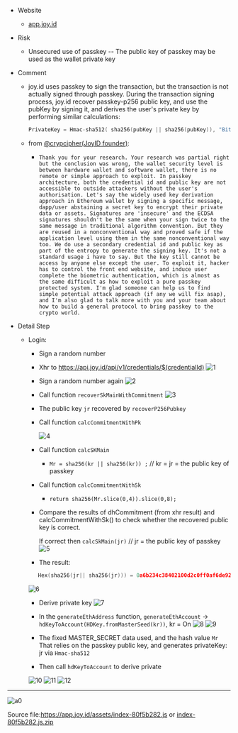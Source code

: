 - Website
  - [app.joy.id](https://app.joy.id/)

- Risk
  - Unsecured use of passkey -- The public key of passkey may be used as the wallet private key
  
- Comment
  - joy.id uses passkey to sign the transaction, but the transaction is not actually signed through passkey. During the transaction signing process, joy.id recover passkey-p256 public key, and use the pubKey by signing it, and derives the user's private key by performing similar calculations:
      ```c
    PrivateKey = Hmac-sha512( sha256(pubKey || sha256(pubKey)), "Bitcoin seed")
    ```
  - from [@crypcipher(JoyID founder)](https://x.com/crypcipher/status/1722377779881316492?s=20):
  
    - ```
      Thank you for your research. Your research was partial right but the conclusion was wrong, the wallet security level is between hardware wallet and software wallet, there is no remote or simple approach to exploit. In passkey architecture, both the credential id and public key are not accessible to outside attackers without the user's authorisation. Let's say the widely used key derivation approach in Ethereum wallet by signing a specific message, dapp/user abstaining a secret key to encrypt their private data or assets. Signatures are 'insecure' and the ECDSA signatures shouldn't be the same when your sign twice to the same message in traditional algorithm convention. But they are reused in a nonconventional way and proved safe if the application level using them in the same nonconventional way too. We do use a secondary credential id and public key as part of the entropy to generate the signing key. It's not a standard usage i have to say. But the key still cannot be access by anyone else except the user. To exploit it, hacker has to control the front end website, and induce user complete the biometric authentication, which is almost as the same difficult as how to exploit a pure passkey protected system. I'm glad someone can help us to find simple potential attack approach (if any we will fix asap), and I'm also glad to talk more with you and your team about how to build a general protocol to bring passkey to the crypto world.
      ```



- Detail Step

  - Login:

    - Sign a random number

    - Xhr to https://api.joy.id/api/v1/credentials/$(credentialId)
      ![1](imgs/1.png)

    - Sign a random number again
      ![2](imgs/2.png)

    - Call function `recoverSkMainWithCommitment`
      ![3](imgs/3.png)

    - The public key `jr` recovered by `recoverP256Pubkey`

    - Call function `calcCommitmentWithPk`

      ![4](imgs/4.png)

    - Call function `calcSKMain`

      - `Mr = sha256(kr || sha256(kr)) ;` // kr = jr =  the public key of passkey

    - Call function `calcCommitmentWithSk`

      - `return sha256(Mr.slice(0,4)).slice(0,8);`

    - Compare the results of dhCommitment (from xhr result) and calcCommitmentWithSk() to check whether the recovered public key is correct.

      If correct then `calcSkMain(jr)` //   jr = the public key of passkey
      ![5](imgs/5.png)

    - The result:

     ```c
        Hex(sha256(jr|| sha256(jr))) = 0a6b234c38402100d2c0ff0af6de921c730fb0439d96fa5df346c03558af2a39
     ```
     ![6](imgs/6.png)

    - Derive private key
          ![7](imgs/7.png)
      
    - In the `generateEthAddress` function, `generateEthAccount` -&gt; `hdKeyToAccount(HDKey.fromMasterSeed(kr))`, kr = On
     ![8](imgs/8.png)
      ![9](imgs/9.png)

     
    
    - The fixed MASTER_SECRET data used, and the hash value `Mr` That relies on the passkey public key, and generates privateKey: jr via `Hmac-sha512`
    - Then call `hdKeyToAccount`  to derive private

     ![10](imgs/10.png)
     ![11](imgs/11.png)
     ![12](imgs/12.png)



-- -
   ![a0](imgs/a0.png)

Source file:https://app.joy.id/assets/index-80f5b282.js or [index-80f5b282.js.zip](source/index-80f5b282.js.zip)

